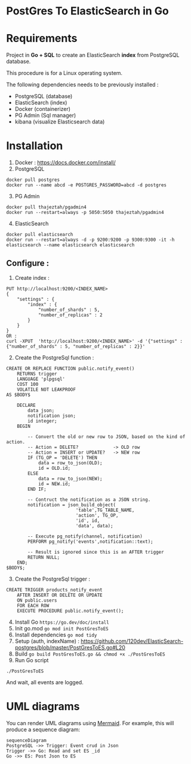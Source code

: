 # PostGres To ElasticSearch in Go




# Requirements
Project in **Go + SQL**  to create an ElasticSearch **index** from PostgreSQL database.

This procedure is for a Linux operating system.

The following dependencies needs to be previously installed :
* PostgreSQL (database)
* ElasticSearch (index)
* Docker (containerizer)
* PG Admin (Sql manager)
* kibana (visualize Elasticsearch data)


# Installation


1. Docker :  https://docs.docker.com/install/
2. PostgreSQL
```
docker pull postgres
docker run --name abcd -e POSTGRES_PASSWORD=abcd -d postgres
```

3. PG Admin
```
docker pull thajeztah/pgadmin4
docker run --restart=always -p 5050:5050 thajeztah/pgadmin4
```
4. ElasticSearch
```
docker pull elasticsearch
docker run --restart=always -d -p 9200:9200 -p 9300:9300 -it -h elasticsearch --name elasticsearch elasticsearch
```

## Configure :
1. Create index :
```
PUT http://localhost:9200/<INDEX_NAME>
{
    "settings" : {
        "index" : {
            "number_of_shards" : 5,
            "number_of_replicas" : 2
        }
    }
}
OR :
curl -XPUT  'http://localhost:9200/<INDEX_NAME>' -d '{"settings" : {"number_of_shards" : 5, "number_of_replicas" : 2}}'
```
2. Create the PostgreSql function :
```
CREATE OR REPLACE FUNCTION public.notify_event()
    RETURNS trigger
    LANGUAGE 'plpgsql'
    COST 100
    VOLATILE NOT LEAKPROOF
AS $BODY$

    DECLARE
        data json;
        notification json;
        id integer;
    BEGIN

        -- Convert the old or new row to JSON, based on the kind of action.
        -- Action = DELETE?             -> OLD row
        -- Action = INSERT or UPDATE?   -> NEW row
        IF (TG_OP = 'DELETE') THEN
            data = row_to_json(OLD);
            id = OLD.id;
        ELSE
            data = row_to_json(NEW);
            id = NEW.id;
        END IF;

        -- Contruct the notification as a JSON string.
        notification = json_build_object(
                          'table',TG_TABLE_NAME,
                          'action', TG_OP,
                          'id', id,
                          'data', data);

        -- Execute pg_notify(channel, notification)
        PERFORM pg_notify('events',notification::text);

        -- Result is ignored since this is an AFTER trigger
        RETURN NULL;
    END;
$BODY$;
```

3. Create the PostgreSql trigger :
```
CREATE TRIGGER products_notify_event
    AFTER INSERT OR DELETE OR UPDATE
    ON public.users
    FOR EACH ROW
    EXECUTE PROCEDURE public.notify_event();
```

4. Install Go
```https://go.dev/doc/install```
5. Init go.mod
```go mod init PostGresToES```
6. Install dependencies
```go mod tidy```
7. Setup (auth, indexName) : https://github.com/120dev/ElasticSearch-postgres/blob/master/PostGresToES.go#L20
8. Build
```go build PostGresToES.go && chmod +x ./PostGresToES```
9. Run Go script
```
./PostGresToES
```
And wait, all events are logged.

# UML diagrams

You can render UML diagrams using [Mermaid](https://mermaidjs.github.io/). For example, this will produce a sequence diagram:

```mermaid
sequenceDiagram
PostgreSQL ->> Trigger: Event crud in Json
Trigger ->> Go: Read and set ES _id
Go ->> ES: Post Json to ES
```
